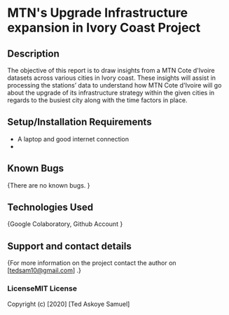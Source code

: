 # MTN's Upgrade Infrastructure expansion in Ivory Coast Project

## Description
The objective of this report is to draw insights from a MTN Cote d'Ivoire datasets across various
cities in Ivory coast. These insights will assist in processing the stations’ data to
understand how MTN Cote d'Ivoire will go about the upgrade of its infrastructure strategy within the given cities in regards to the busiest city along with the time factors in place.

## Setup/Installation Requirements
* A laptop and good internet connection
*
## Known Bugs
{There are no known bugs. }
## Technologies Used
{Google Colaboratory, Github Account }
## Support and contact details
{For more information on the project contact the author on [tedsam10@gmail.com] .}
### LicenseMIT License

Copyright (c) [2020] [Ted Askoye Samuel] 
